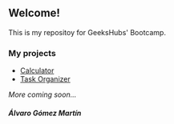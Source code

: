 ## Welcome!

This is my repositoy for GeeksHubs' Bootcamp.

### My projects

- [Calculator](https://alvgom97.github.io/Calculator)
- [Task Organizer](https://alvgom97.github.io/Organizer)

_More coming soon..._


##### Álvaro Gómez Martín
